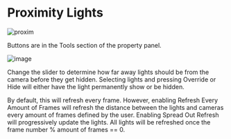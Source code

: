 # Proximity Lights
![proxim](https://user-images.githubusercontent.com/41131633/204657765-8ff85f5f-6109-4f50-9950-27a9dad0d695.png)

Buttons are in the Tools section of the property panel.

![image](https://user-images.githubusercontent.com/41131633/204657928-27e283e9-9a65-4d43-878b-55e8c02df8e1.png)

Change the slider to determine how far away lights should be from the camera before they get hidden. Selecting lights and pressing Override or Hide will either have the light permanently show or be hidden.

By default, this will refresh every frame. However, enabling Refresh Every Amount of Frames will refresh the distance between the lights and cameras every amount of frames defined by the user. Enabling Spread Out Refresh will progressively update the lights. All lights will be refreshed once the frame number % amount of frames == 0.

